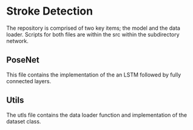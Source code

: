 # Stroke Detection

The repository is comprised of two key items; the model and the data loader. Scripts for both files are within the src within the subdirectory network.

## PoseNet

This file contains the implementation of the an LSTM followed by fully connected layers.

## Utils

The utls file contains the data loader function and implementation of the dataset class.